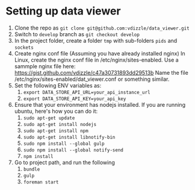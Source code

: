    # Setting up data viewer

1. Clone the repo as `git clone git@github.com:vdizzle/data_viewer.git`
2. Switch to `develop` branch as `git checkout develop`
2. In the project folder, create a folder `tmp` with sub-folders `pids` and `sockets`
3. Create nginx conf file (Assuming you have already installed nginx)
    In Linux, create the nginx conf file in /etc/nginx/sites-enabled.
    Use a sammple nginx file here: https://gist.github.com/vdizzle/c47a30731893dd29513b
    Name the file /etc/nginx/sites-enabled/dat_viewer.conf or something similar.
4. Set the following ENV variables as:
    1. `export DATA_STORE_API_URL=your_api_instance_url`
    2. `export DATA_STORE_API_KEY=your_api_key`
5. Ensure that your environment has nodejs installed. If you are running ubuntu, here's how you can do it:
    1. `sudo apt-get update`
    2. `sudo apt-get install nodejs`
    3. `sudo apt-get install npm`
    4. `sudo apt-get install libnotify-bin`
    5. `sudo npm install --global gulp`
    6. `sudo npm install --global notify-send`
    7. `npm install`
6. Go to project path, and run the following
    1. `bundle`
    2. `gulp`
    3. `foreman start`
